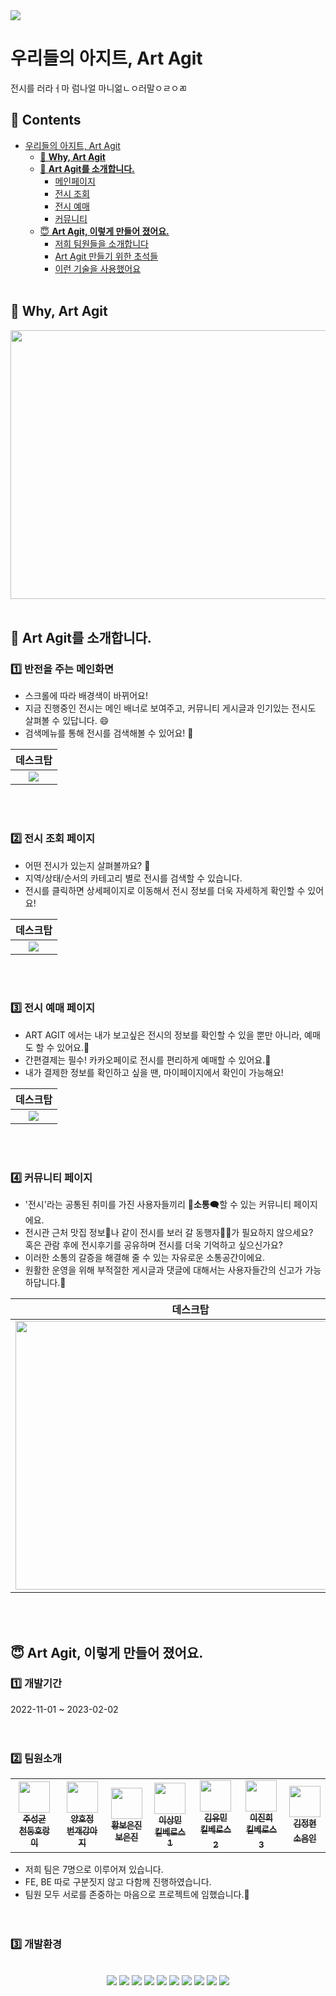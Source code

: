 <img src="https://user-images.githubusercontent.com/112687027/218246880-6214a72c-b29b-4398-a4d0-30706c070b41.png">

# 우리들의 아지트, Art Agit
 전시를 러라ㅓ마 럼나얼 마니얾ㄴㅇ러말ㅇㄹㅇㄻ
</br> 
 
 ## 📑 Contents
- [우리들의 아지트, Art Agit](#우리들의-아지트-art-agit)
    + [🤔 <b>Why, Art Agit</b>](#-why----art-agit)
  * [🤗 <b>Art Agit를 소개합니다.</b>](#-art-agit를-소개합니다)
    + [메인페이지](#1%EF%B8%8F⃣-반전을-주는-메인화면)
    + [전시 조회](#2%EF%B8%8F⃣-전시-조회-페이지)
    + [전시 예매](#3%EF%B8%8F⃣-전시-예매-페이지)
    + [커뮤니티](#4%EF%B8%8F⃣-커뮤니티-페이지)
  * [😇 <b>Art Agit, 이렇게 만들어 졌어요.</b>](#-art-agit,-이렇게-만들어-졌어요)
    + [저희 팀원들을 소개합니다](#팀원소개)
    + [Art Agit 만들기 위한 초석들](#-zpop-을-만들기-위한-초석들)
    + [이런 기술을 사용했어요](#-개발환경)
     </br></br> 


## 🤔 Why, Art Agit
<img src="https://user-images.githubusercontent.com/112687027/218246518-ea3eac19-f936-45a2-89d8-31876510a83a.png" style="width: 560px; height: 430px;"> 
</br></br> 

## 🤗 Art Agit를 소개합니다.
 ###  1️⃣ 반전을 주는 메인화면
 
 - 스크롤에 따라 배경색이 바뀌어요!
 - 지금 진행중인 전시는 메인 배너로 보여주고, 커뮤니티 게시글과 인기있는 전시도 살펴볼 수 있답니다. 😄
 - 검색메뉴를 통해 전시를 검색해볼 수 있어요! 🤩
 
| 데스크탑 | 
| :---: |
|  <img src="https://user-images.githubusercontent.com/112796798/218294092-2223e442-afae-427a-8bea-b64493020bc3.gif"> |

</br> </br> 
  
### 2️⃣ 전시 조회 페이지
- 어떤 전시가 있는지 살펴볼까요? 🤔
- 지역/상태/순서의 카테고리 별로 전시를 검색할 수 있습니다.
- 전시를 클릭하면 상세페이지로 이동해서 전시 정보를 더욱 자세하게 확인할 수 있어요!

| 데스크탑 | 
| :---: |
|  <img src="https://user-images.githubusercontent.com/112796798/218295171-73c0a579-66a8-4776-b646-05b25cf64d0d.gif"> |

 </br> </br> 

### 3️⃣ 전시 예매 페이지
- ART AGIT 에서는 내가 보고싶은 전시의 정보를 확인할 수 있을 뿐만 아니라, 예매도 할 수 있어요.🎫
- 간편결제는 필수! 카카오페이로 전시를 편리하게 예매할 수 있어요.💸
- 내가 결제한 정보를 확인하고 싶을 땐, 마이페이지에서 확인이 가능해요!

| 데스크탑 | 
| :---: |
|  <img src="https://user-images.githubusercontent.com/104054366/218314869-2be08dba-c962-466f-8c49-932b599d68ac.gif"> |

 </br> </br> 
 
 ### 4️⃣ 커뮤니티 페이지
- '전시'라는 공통된 취미를 가진 사용자들끼리 💬<b>소통</b>🗨️할 수 있는 커뮤니티 페이지에요.
- 전시관 근처 맛집 정보🍴나 같이 전시를 보러 갈 동행자👭🏻가 필요하지 않으세요?  
  혹은 관람 후에 전시후기를 공유하며 전시를 더욱 기억하고 싶으신가요?
- 이러한 소통의 갈증을 해결해 줄 수 있는 자유로운 소통공간이에요. 
- 원활한 운영을 위해 부적절한 게시글과 댓글에 대해서는 사용자들간의 신고가 가능하답니다.🚨

| 데스크탑 | 
| :---: |
| <img src = "https://user-images.githubusercontent.com/73868229/218380636-5e63569e-e23d-4af6-b4b7-41c60296c87e.gif" style="width: 560px; height: 430px;"> |

 </br> </br> 



## 😇 Art Agit, 이렇게 만들어 졌어요.
### 1️⃣ 개발기간  
2022-11-01 ~ 2023-02-02  
</br></br>

### 2️⃣ 팀원소개
 <table>
  <tbody>
    <tr>
      <td align="center"><a href="https://github.com/sungkyoonjoo"><img src="https://avatars.githubusercontent.com/u/112796798?v=4" width="50"><br /><sub><b>주성균<br />천둥호랑이</b></sub></a><br /></td>
      <td align="center"><a href="https://github.com/HOJUNGYANG"><img src="https://avatars.githubusercontent.com/u/104054366?s=400&u=ed899c27843fef05c745031f65818fd83e8e2f63&v=4" width="50" alt=""/><br /><sub><b>양호정<br />번개강아지 </b></sub></a><br /></td>
      <td align="center"><a href="https://github.com/HWANGBOEUNJIN"><img src="https://avatars.githubusercontent.com/u/113825041?v=4" width="50" alt=""/><br /><sub><b>황보은진<br />보은진</b></sub></a><br /></td>
      <td align="center"><a href="https://github.com/LeeSangmin0424"><img src="https://avatars.githubusercontent.com/u/112687027?v=4" width="50" alt=""/><br /><sub><b>이상민<br />킬베로스1</b></sub></a><br /></td>
      <td align="center"><a href="https://github.com/kyoumin"><img src="https://avatars.githubusercontent.com/u/86357444?v=4" width="50" alt=""/><br /><sub><b>김유민<br />킬베로스2</</sub></a><br /></td>
      <td align="center"><a href="https://github.com/Lampjin"><img src="https://avatars.githubusercontent.com/u/73868229?v=4" width="50" alt=""/><br /><sub><b>이진희<br />킬베로스3</</sub></a><br /></td>
      <td align="center"><a href="https://github.com/jeonghyun22"><img src="https://avatars.githubusercontent.com/u/106044593?v=4" width="50" alt=""/><br /><sub><b>김정현<br />소음인</</sub></a><br /></td>
    </tr>
  </tbody>
</table>

- 저희 팀은 7명으로 이루어져 있습니다.
- FE, BE 따로 구분짓지 않고 다함께 진행하였습니다.
- 팀원 모두 서로를 존중하는 마음으로 프로젝트에 임했습니다.🙂
<br /><br /> <br />


### 3️⃣ 개발환경
 <p align="center"></br>  
 <img src="https://img.shields.io/badge/Git-F05032?style=flat-square&logo=Git&logoColor=white"/></a>
 <img src="https://img.shields.io/badge/HTML5-E34F26?style=flat-square&logo=HTML5&logoColor=white"/>
<img src="https://img.shields.io/badge/css3-1572B6?style=flat-square&logo=css3&logoColor=white"/></a>
<img src="https://img.shields.io/badge/Javascript-F7DF1E?style=flat-square&logo=javascript&logoColor=white"/></a> 
<img src="https://img.shields.io/badge/MyBatis-F8DC75?style=flat-square&logo=mybatis&logoColor=white">
<img src="https://img.shields.io/badge/Thymeleaf-4FC08D?style=flat-square&logo=thymeleaf&logoColor=white">
<img src="https://img.shields.io/badge/Spring-6DB33F?style=flat-square&logo=Spring&logoColor=white"/></a>
<img src="https://img.shields.io/badge/JAVA-007396?style=flat-square&logo=java&logoColor=white">
<img src="https://img.shields.io/badge/mysql-4479A1?style=flat-sqaure&logo=mysql&logoColor=white">
<img src="https://img.shields.io/badge/MariaDB-003545?style=flat-square&logo=MariaDB&logoColor=white"/>
 </p>

